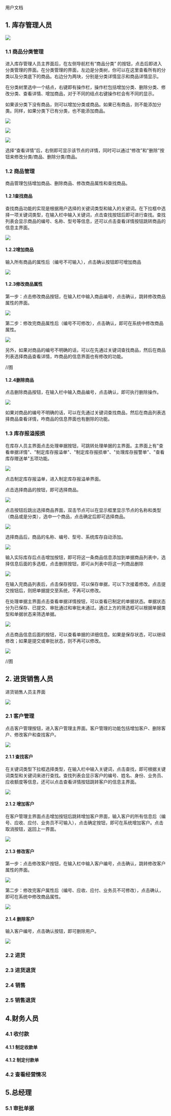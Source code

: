用户文档



## 1. 库存管理人员

![](http://101.37.19.32:10080/FX/MSPSS/raw/master/doc/img/%E7%94%A8%E6%88%B7%E6%96%87%E6%A1%A3/%E5%BA%93%E5%AD%98%E7%AE%A1%E7%90%86%E4%BA%BA%E5%91%98%E4%B8%BB%E7%95%8C%E9%9D%A2.png)

### 1.1 商品分类管理

进入库存管理人员主界面后，在左侧导航栏有“商品分类” 的按钮，点击后即进入分类管理的界面。在分类管理的界面，左边是分类树，你可以在这里查看所有的分类以及分类底下的商品。右边分为两块，分别是分类详情显示和商品详情显示。



在分类树里选中一个结点，右键即有操作栏，操作栏包括增加分类、删除分类、修改分类、查看详情、增加商品，对于不同的结点右键操作栏会有不同的显示。

如果该分类下没有商品，则可以增加分类或商品。如果已有商品，则不能添加分类。同样，如果分类下已有分类，也不能添加商品。

![](http://101.37.19.32:10080/FX/MSPSS/raw/master/doc/img/%E7%94%A8%E6%88%B7%E6%96%87%E6%A1%A3/%E5%95%86%E5%93%81%E5%88%86%E7%B1%BB%E5%8F%B3%E9%94%AE%E6%93%8D%E4%BD%9C%E6%A0%8F1.png)

![](http://101.37.19.32:10080/FX/MSPSS/raw/master/doc/img/%E7%94%A8%E6%88%B7%E6%96%87%E6%A1%A3/%E5%95%86%E5%93%81%E5%88%86%E7%B1%BB%E5%8F%B3%E9%94%AE%E6%93%8D%E4%BD%9C%E6%A0%8F2.png)

![](http://101.37.19.32:10080/FX/MSPSS/raw/master/doc/img/%E7%94%A8%E6%88%B7%E6%96%87%E6%A1%A3/%E5%95%86%E5%93%81%E5%88%86%E7%B1%BB%E5%8F%B3%E9%94%AE%E6%93%8D%E4%BD%9C%E6%A0%8F3.png)

选择“查看详情”后，右侧即可显示该节点的详情，同时可以通过“修改”和"删除"按钮来修改分类/商品、删除分类/商品。

### 1.2 商品管理

商品管理包括增加商品、删除商品、修改商品属性和查找商品。

#### 1.2.1查找商品

查找商品功能的实现是根据用户选择的关键词类型和输入的关键词。在下拉框中选择一项关键词类型，在输入栏中输入关键词，点击查找按钮后即可进行查找。查找列表会显示商品的编号、名称、型号等信息，还可以点击查看详情按钮跳转商品的信息主界面。

![](http://101.37.19.32:10080/FX/MSPSS/raw/master/doc/img/%E7%94%A8%E6%88%B7%E6%96%87%E6%A1%A3/%E6%9F%A5%E6%89%BE%E5%95%86%E5%93%81.png)

#### 1.2.2增加商品

输入所有商品的属性后（编号不可输入），点击确认按钮即可增加商品

![](http://101.37.19.32:10080/FX/MSPSS/raw/master/doc/img/%E7%94%A8%E6%88%B7%E6%96%87%E6%A1%A3/%E5%A2%9E%E5%8A%A0%E5%95%86%E5%93%81.png)

#### 1.2.3修改商品属性

第一步：点击修改商品按钮，在输入栏中输入商品编号，点击确认，跳转修改商品属性的界面。

![](http://101.37.19.32:10080/FX/MSPSS/raw/master/doc/img/%E7%94%A8%E6%88%B7%E6%96%87%E6%A1%A3/%E4%BF%AE%E6%94%B9%E5%95%86%E5%93%81%E4%B8%80.png)

第二步：修改完商品属性后（编号不可修改），点击确认，即可在系统中修改商品属性。

![](http://101.37.19.32:10080/FX/MSPSS/raw/master/doc/img/%E7%94%A8%E6%88%B7%E6%96%87%E6%A1%A3/%E4%BF%AE%E6%94%B9%E5%95%86%E5%93%81%E4%BA%8C.png)

另外，如果对商品的编号不明确的话，可以在先通过关键词查找商品，然后在商品列表选择商品查看详情，咋商品的信息界面也有修改的功能。

//图

#### 1.2.4删除商品

点击删除商品按钮，在输入栏中输入商品编号，点击确认，即可执行删除操作。

![](http://101.37.19.32:10080/FX/MSPSS/raw/master/doc/img/%E7%94%A8%E6%88%B7%E6%96%87%E6%A1%A3/%E5%88%A0%E9%99%A4%E5%95%86%E5%93%81.png)

如果对商品的编号不明确的话，可以在先通过关键词查找商品，然后在商品列表选择商品查看详情，咋商品的信息界面也有删除的功能。

### 1.3 库存报溢报损

在库存人员主界面点击处理单据按钮，可跳转处理单据的主界面。主界面上有"查看单据详情"、"制定库存报溢单"、"制定库存报损单"、"处理库存报警单"、"查看库存赠送单"五项功能。

![](http://101.37.19.32:10080/FX/MSPSS/raw/master/doc/img/%E7%94%A8%E6%88%B7%E6%96%87%E6%A1%A3/%E5%A4%84%E7%90%86%E5%8D%95%E6%8D%AE.png)

点击制定库存报溢单，进入制定库存报溢单界面。

点击选择商品的按钮，即可选择商品。

![](http://101.37.19.32:10080/FX/MSPSS/raw/master/doc/img/%E7%94%A8%E6%88%B7%E6%96%87%E6%A1%A3/%E5%BA%93%E5%AD%98%E6%8A%A5%E6%BA%A2%E5%8D%951.png)

点击按钮后跳出选择商品界面，双击节点可以在显示框里显示节点的名称和类型（商品或是分类），选中一个商品，点击确定后即可选择商品。

![](http://101.37.19.32:10080/FX/MSPSS/raw/master/doc/img/%E7%94%A8%E6%88%B7%E6%96%87%E6%A1%A3/%E5%BA%93%E5%AD%98%E6%8A%A5%E6%BA%A2%E5%8D%95.png)

选择商品后，商品的名称、编号、型号、系统库存自动添加。

![](http://101.37.19.32:10080/FX/MSPSS/raw/master/doc/img/%E7%94%A8%E6%88%B7%E6%96%87%E6%A1%A3/%E5%BA%93%E5%AD%98%E6%8A%A5%E6%BA%A2%E5%8D%953.png)

输入实际库存后点击增加按钮，即可将这一条商品信息添加到单据商品列表中，选择信息后面的多选框，点击删除按钮，即可从列表中将这一列商品删除

![](http://101.37.19.32:10080/FX/MSPSS/raw/master/doc/img/%E7%94%A8%E6%88%B7%E6%96%87%E6%A1%A3/%E5%BA%93%E5%AD%98%E6%8A%A5%E6%BA%A2%E5%8D%95%E5%88%A0%E9%99%A4%E4%B8%80%E5%88%97.png)

在输入完商品列表后，点击保存按钮，可以保存单据，可以下次接着修改。点击提交按钮后，则把单据提交至系统，不再可以修改。



在处理单据主界面点击查看单据详情按钮，可以查看已制定的单据状态。单据状态分为已保存、已提交、审批通过和审批未通过。通过上方的筛选框可以根据单据类型和单据状态来筛选单据。

![](http://101.37.19.32:10080/FX/MSPSS/raw/master/doc/img/%E7%94%A8%E6%88%B7%E6%96%87%E6%A1%A3/%E5%8D%95%E6%8D%AE%E5%88%97%E8%A1%A8.png)

点击商品信息后面的按钮，可以查看单据的详细信息。如果是保存状态，可以继续修改；如果是提交或审批状态，则不再可以修改。

![](http://101.37.19.32:10080/FX/MSPSS/raw/master/doc/img/%E7%94%A8%E6%88%B7%E6%96%87%E6%A1%A3/%E6%89%93%E5%BC%80%E5%8D%95%E6%8D%AE%E8%AF%A6%E6%83%85.png)

//图

## 2. 进货销售人员

进货销售人员主界面

![](http://101.37.19.32:10080/FX/MSPSS/raw/master/doc/img/%E7%94%A8%E6%88%B7%E6%96%87%E6%A1%A3/%E8%BF%9B%E8%B4%A7%E9%94%80%E5%94%AE%E4%B8%BB%E7%95%8C%E9%9D%A2.png)

### 2.1 客户管理

点击客户管理按钮，进入客户管理主界面。客户管理的功能包括增加客户、删除客户、修改客户和查找客户。

![](http://101.37.19.32:10080/FX/MSPSS/raw/master/doc/img/%E7%94%A8%E6%88%B7%E6%96%87%E6%A1%A3/%E5%AE%A2%E6%88%B7%E7%AE%A1%E7%90%86.png)

#### 2.1.1 查找客户

在关键词类型下拉框选择类型，在输入栏中输入关键词，点击查找，即可根据关键词类型和关键词来进行查找。查找列表会显示客户的编号、姓名、身份、业务员、应收额度等信息，还可以点击查看详情按钮跳转客户的信息主界面。

![](http://101.37.19.32:10080/FX/MSPSS/raw/master/doc/img/%E7%94%A8%E6%88%B7%E6%96%87%E6%A1%A3/%E6%9F%A5%E6%89%BE%E5%AE%A2%E6%88%B7.png)

#### 2.1.2 增加客户

在客户管理主界面点击增加按钮后跳转增加客户界面，输入客户的所有信息后（编号、应收、应付、业务员不可输入），点击确定按钮，即可在系统增加客户。点击取消按钮，返回上一界面。

![](http://101.37.19.32:10080/FX/MSPSS/raw/master/doc/img/%E7%94%A8%E6%88%B7%E6%96%87%E6%A1%A3/%E5%A2%9E%E5%8A%A0%E5%AE%A2%E6%88%B7.png)

#### 2.1.3 修改客户

第一步：点击修改客户按钮，在输入栏中输入客户编号，点击确认，跳转修改客户属性的界面。

![](http://101.37.19.32:10080/FX/MSPSS/raw/master/doc/img/%E7%94%A8%E6%88%B7%E6%96%87%E6%A1%A3/%E4%BF%AE%E6%94%B9%E7%94%A8%E6%88%B71.png)

第二步：修改完客户属性后（编号、应收、应付、业务员不可修改），点击确认，即可在系统中修改商品属性。

![](http://101.37.19.32:10080/FX/MSPSS/raw/master/doc/img/%E7%94%A8%E6%88%B7%E6%96%87%E6%A1%A3/%E4%BF%AE%E6%94%B9%E5%AE%A2%E6%88%B72.png)

#### 2.1.4 删除客户

输入客户编号，点击确认按钮，即可删除用户。

![](http://101.37.19.32:10080/FX/MSPSS/raw/master/doc/img/%E7%94%A8%E6%88%B7%E6%96%87%E6%A1%A3/%E5%88%A0%E9%99%A4%E5%AE%A2%E6%88%B7.png)

### 2.2 进货

### 2.3 进货退货

### 2.4 销售

### 2.5 销售退货

## 4.财务人员

### 4.1 收付款

#### 4.1.1 制定收款单

#### 4.1.2 制定付款单

### 4.2 查看经营情况

## 5.总经理

### 5.1 审批单据


